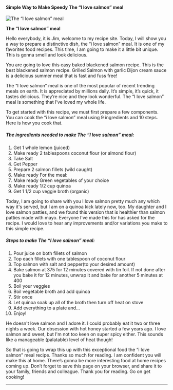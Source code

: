             

#### Simple Way to Make Speedy The “I love salmon” meal

![The “I love salmon” meal](https://img-global.cpcdn.com/recipes/b8539abbc2361d4a/751x532cq70/the-i-love-salmon-meal-recipe-main-photo.jpg)

**The “I love salmon” meal**

Hello everybody, it is Jim, welcome to my recipe site. Today, I will show you a way to prepare a distinctive dish, the “i love salmon” meal. It is one of my favorites food recipes. This time, I am going to make it a little bit unique. This is gonna smell and look delicious.

You are going to love this easy baked blackened salmon recipe. This is the best blackened salmon recipe. Grilled Salmon with garlic Dijon cream sauce is a delicious summer meal that is fast and fuss free!

The “I love salmon” meal is one of the most popular of recent trending meals on earth. It is appreciated by millions daily. It’s simple, it’s quick, it tastes delicious. They’re nice and they look wonderful. The “I love salmon” meal is something that I’ve loved my whole life.

To get started with this recipe, we must first prepare a few components. You can cook the “i love salmon” meal using 9 ingredients and 10 steps. Here is how you cook that.

##### The ingredients needed to make The “I love salmon” meal:

1.  Get 1 whole lemon (juiced)
2.  Make ready 2 tablespoons coconut flour (or almond flour)
3.  Take Salt
4.  Get Pepper
5.  Prepare 2 salmon fillets (wild caught)
6.  Make ready For the meal:
7.  Make ready Green vegetables of your choice
8.  Make ready 1/2 cup quinoa
9.  Get 1 1/2 cup veggie broth (organic)

Today, I am going to share with you I love salmon pretty much any which way it's served, but I am on a quinoa kick lately now, too. My daughter and I love salmon patties, and we found this version that is healthier than salmon patties made with mayo. Everyone I've made this for has asked for the recipe. I would love to hear any improvements and/or variations you make to this simple recipe.

##### Steps to make The “I love salmon” meal:

1.  Pour juice on both fillets of salmon
2.  Top each fillets with one tablespoon of coconut flour
3.  Top salmon with salt and pepper(to your desired amount)
4.  Bake salmon at 375 for 12 minutes covered with tin foil. If not done after you bake it for 12 minutes, unwrap it and bake for another 5 minutes at 400
5.  Boil your veggies
6.  Boil vegetable broth and add quinoa
7.  Stir once
8.  Let quinoa soak up all of the broth then turn off heat on stove
9.  Add everything to a plate and…
10.  Enjoy!

He doesn't love salmon and I adore it. I could probably eat it two or three nights a week. Our obsession with hot honey started a few years ago. I love salmon and sweet, but I'm not too keen on super spicy either. This sounds like a manageable (palatable) level of heat though!

So that is going to wrap this up with this exceptional food the “i love salmon” meal recipe. Thanks so much for reading. I am confident you will make this at home. There’s gonna be more interesting food at home recipes coming up. Don’t forget to save this page on your browser, and share it to your family, friends and colleague. Thank you for reading. Go on get cooking!

* * *